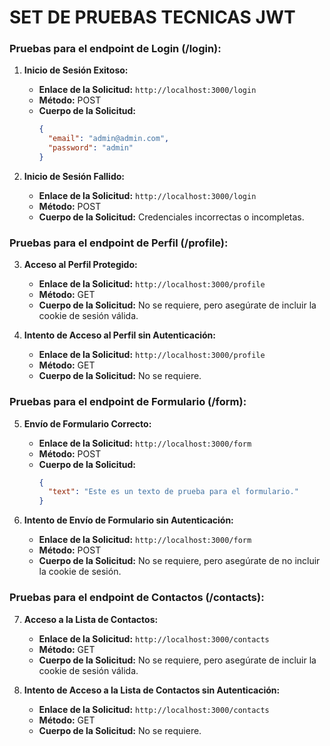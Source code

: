 # SET DE PRUEBAS TECNICAS JWT

### Pruebas para el endpoint de Login (/login):

1. **Inicio de Sesión Exitoso:**
   - **Enlace de la Solicitud:** `http://localhost:3000/login`
   - **Método:** POST
   - **Cuerpo de la Solicitud:**
     ```json
     {
       "email": "admin@admin.com",
       "password": "admin"
     }
     ```
   
2. **Inicio de Sesión Fallido:**
   - **Enlace de la Solicitud:** `http://localhost:3000/login`
   - **Método:** POST
   - **Cuerpo de la Solicitud:** Credenciales incorrectas o incompletas.

### Pruebas para el endpoint de Perfil (/profile):

3. **Acceso al Perfil Protegido:**
   - **Enlace de la Solicitud:** `http://localhost:3000/profile`
   - **Método:** GET
   - **Cuerpo de la Solicitud:** No se requiere, pero asegúrate de incluir la cookie de sesión válida.

4. **Intento de Acceso al Perfil sin Autenticación:**
   - **Enlace de la Solicitud:** `http://localhost:3000/profile`
   - **Método:** GET
   - **Cuerpo de la Solicitud:** No se requiere.

### Pruebas para el endpoint de Formulario (/form):

5. **Envío de Formulario Correcto:**
   - **Enlace de la Solicitud:** `http://localhost:3000/form`
   - **Método:** POST
   - **Cuerpo de la Solicitud:**
     ```json
     {
       "text": "Este es un texto de prueba para el formulario."
     }
     ```

6. **Intento de Envío de Formulario sin Autenticación:**
   - **Enlace de la Solicitud:** `http://localhost:3000/form`
   - **Método:** POST
   - **Cuerpo de la Solicitud:** No se requiere, pero asegúrate de no incluir la cookie de sesión.

### Pruebas para el endpoint de Contactos (/contacts):

7. **Acceso a la Lista de Contactos:**
   - **Enlace de la Solicitud:** `http://localhost:3000/contacts`
   - **Método:** GET
   - **Cuerpo de la Solicitud:** No se requiere, pero asegúrate de incluir la cookie de sesión válida.

8. **Intento de Acceso a la Lista de Contactos sin Autenticación:**
   - **Enlace de la Solicitud:** `http://localhost:3000/contacts`
   - **Método:** GET
   - **Cuerpo de la Solicitud:** No se requiere.
